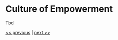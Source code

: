 # Culture of Empowerment

Tbd

[<< previous](../chapter-2/8-collaborative_and_productive_ergonomics.md) | [next >>](1-history_of_heroes.md)
